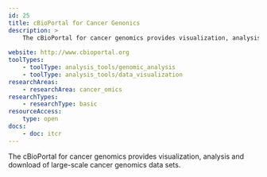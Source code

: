 ```yaml
---
id: 25
title: cBioPortal for Cancer Genonics
description: >
    The cBioPortal for cancer genomics provides visualization, analysis and download of large-scale cancer genomics datasets.
    
website: http://www.cbioportal.org
toolTypes:
    - toolType: analysis_tools/genomic_analysis
    - toolType: analysis_tools/data_visualization
researchAreas:
    - researchArea: cancer_omics
researchTypes:
    - researchType: basic
resourceAccess:
    type: open
docs:
    - doc: itcr       
---
```

The cBioPortal for cancer genomics provides visualization, analysis and download of large-scale cancer genomics data sets.